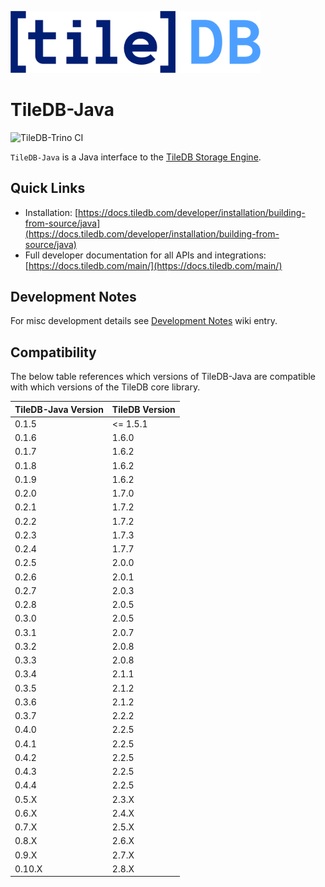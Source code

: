 <a href="https://tiledb.com"><img src="https://github.com/TileDB-Inc/TileDB/raw/dev/doc/source/_static/tiledb-logo_color_no_margin_@4x.png" alt="TileDB logo" width="400"></a>

# TileDB-Java
![TileDB-Trino CI](https://github.com/TileDB-Inc/TileDB-Java/actions/workflows/github_actions.yml/badge.svg)

`TileDB-Java` is a Java interface to the [TileDB Storage Engine](https://github.com/TileDB-Inc/TileDB).

## Quick Links

- Installation: [https://docs.tiledb.com/developer/installation/building-from-source/java](https://docs.tiledb.com/developer/installation/building-from-source/java)
- Full developer documentation for all APIs and integrations: [https://docs.tiledb.com/main/](https://docs.tiledb.com/main/)

## Development Notes

For misc development details see [Development Notes](https://github.com/TileDB-Inc/TileDB-Java/wiki/Developer-Notes) wiki entry.

## Compatibility

The below table references which versions of TileDB-Java are compatible with which versions of the TileDB core library.

| TileDB-Java Version | TileDB Version |
|---------------------|----------------|
| 0.1.5               | <= 1.5.1       |
| 0.1.6               | 1.6.0          |
| 0.1.7               | 1.6.2          |
| 0.1.8               | 1.6.2          |
| 0.1.9               | 1.6.2          |
| 0.2.0               | 1.7.0          |
| 0.2.1               | 1.7.2          |
| 0.2.2               | 1.7.2          |
| 0.2.3               | 1.7.3          |
| 0.2.4               | 1.7.7          |
| 0.2.5               | 2.0.0          |
| 0.2.6               | 2.0.1          |
| 0.2.7               | 2.0.3          |
| 0.2.8               | 2.0.5          |
| 0.3.0               | 2.0.5          |
| 0.3.1               | 2.0.7          |
| 0.3.2               | 2.0.8          |
| 0.3.3               | 2.0.8          |
| 0.3.4               | 2.1.1          |
| 0.3.5               | 2.1.2          |
| 0.3.6               | 2.1.2          |
| 0.3.7               | 2.2.2          |
| 0.4.0               | 2.2.5          |
| 0.4.1               | 2.2.5          |
| 0.4.2               | 2.2.5          |
| 0.4.3               | 2.2.5          |
| 0.4.4               | 2.2.5          |
| 0.5.X               | 2.3.X          |
| 0.6.X               | 2.4.X          |
| 0.7.X               | 2.5.X          |
| 0.8.X               | 2.6.X          |
| 0.9.X               | 2.7.X          |
| 0.10.X              | 2.8.X          |

